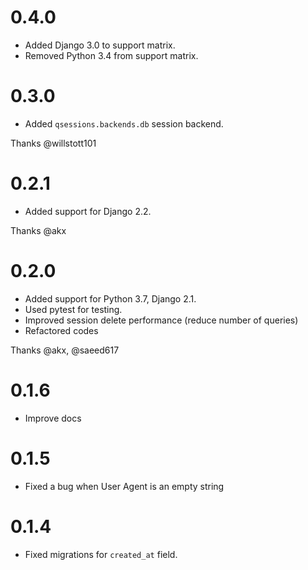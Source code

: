 # 0.4.0

- Added Django 3.0 to support matrix.
- Removed Python 3.4 from support matrix.

# 0.3.0

- Added `qsessions.backends.db` session backend.

Thanks @willstott101

# 0.2.1

- Added support for Django 2.2.

Thanks @akx

# 0.2.0

- Added support for Python 3.7, Django 2.1.
- Used pytest for testing.
- Improved session delete performance (reduce number of queries)
- Refactored codes

Thanks @akx, @saeed617

# 0.1.6

- Improve docs

# 0.1.5

- Fixed a bug when User Agent is an empty string

# 0.1.4

- Fixed migrations for `created_at` field.
